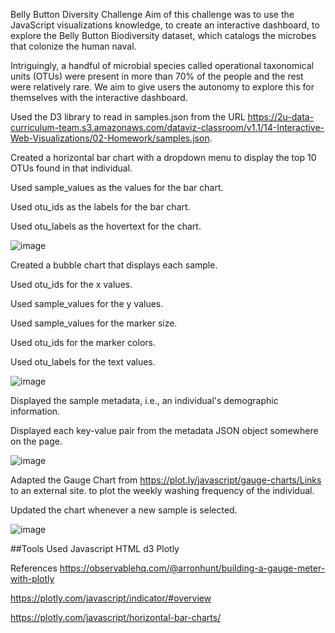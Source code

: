 
Belly Button Diversity Challenge
Aim of this challenge was to use the JavaScript visualizations knowledge, to create an interactive dashboard, to explore the Belly Button Biodiversity dataset, which catalogs the microbes that colonize the human naval.

Intriguingly, a handful of microbial species called operational taxonomical units (OTUs) were present in more than 70% of the people and the rest were relatively rare. We aim to give users the autonomy to explore this for themselves with the interactive dashboard.

Used the D3 library to read in samples.json from the URL https://2u-data-curriculum-team.s3.amazonaws.com/dataviz-classroom/v1.1/14-Interactive-Web-Visualizations/02-Homework/samples.json.

Created a horizontal bar chart with a dropdown menu to display the top 10 OTUs found in that individual.

Used sample_values as the values for the bar chart.

Used otu_ids as the labels for the bar chart.

Used otu_labels as the hovertext for the chart.

![image](https://github.com/DenisseOgata/belly-button-challenge/assets/123335767/94cd7982-c2d5-4288-97d4-f57b1f77b459)



Created a bubble chart that displays each sample.

Used otu_ids for the x values.

Used sample_values for the y values.

Used sample_values for the marker size.

Used otu_ids for the marker colors.

Used otu_labels for the text values.

![image](https://github.com/DenisseOgata/belly-button-challenge/assets/123335767/40b2bf78-95fb-4a06-81ad-c218bdbb7b15)


Displayed the sample metadata, i.e., an individual's demographic information.

Displayed each key-value pair from the metadata JSON object somewhere on the page.



![image](https://github.com/DenisseOgata/belly-button-challenge/assets/123335767/014c4c2f-6103-4572-8e46-c9d7ed0f5934)

Adapted the Gauge Chart from https://plot.ly/javascript/gauge-charts/Links to an external site. to plot the weekly washing frequency of the individual.

Updated the chart whenever a new sample is selected.

![image](https://github.com/DenisseOgata/belly-button-challenge/assets/123335767/054eafdb-d794-40d9-8aa6-b8c870dca68c)




##Tools Used
Javascript
HTML
d3
Plotly

References
https://observablehq.com/@arronhunt/building-a-gauge-meter-with-plotly

https://plotly.com/javascript/indicator/#overview

https://plotly.com/javascript/horizontal-bar-charts/
